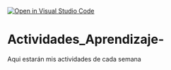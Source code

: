 [![Open in Visual Studio Code](https://classroom.github.com/assets/open-in-vscode-c66648af7eb3fe8bc4f294546bfd86ef473780cde1dea487d3c4ff354943c9ae.svg)](https://classroom.github.com/online_ide?assignment_repo_id=8478776&assignment_repo_type=AssignmentRepo)
# Actividades_Aprendizaje-
Aqui estarán mis actividades de cada semana
